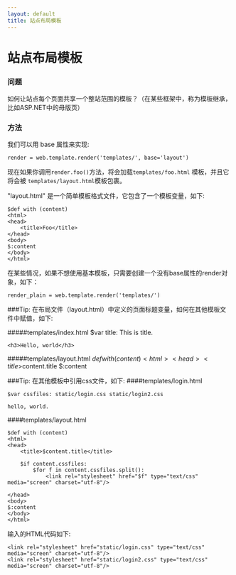 ```yaml
---
layout: default
title: 站点布局模板
---
```


# 站点布局模板

### 问题

如何让站点每个页面共享一个整站范围的模板？（在某些框架中，称为模板继承，比如ASP.NET中的母版页）

### 方法

我们可以用 base 属性来实现:

    render = web.template.render('templates/', base='layout')

现在如果你调用`render.foo()`方法，将会加载`templates/foo.html` 模板，并且它将会被 `templates/layout.html`模板包裹。

 "layout.html" 是一个简单模板格式文件，它包含了一个模板变量，如下:

    $def with (content)
    <html>
    <head>
        <title>Foo</title>
    </head>
    <body>
    $:content
    </body>
    </html>

在某些情况，如果不想使用基本模板，只需要创建一个没有base属性的render对象，如下：

    render_plain = web.template.render('templates/')

###Tip: 在布局文件（layout.html）中定义的页面标题变量，如何在其他模板文件中赋值，如下:

#####templates/index.html
    $var title: This is title.

    <h3>Hello, world</h3>

#####templates/layout.html
    $def with (content)
    <html>
    <head>
        <title>$content.title</title>
    </head>
    <body>
    $:content
    </body>
    </html>

###Tip: 在其他模板中引用css文件，如下:
####templates/login.html

    $var cssfiles: static/login.css static/login2.css

    hello, world.

####templates/layout.html

    $def with (content)
    <html>
    <head>
        <title>$content.title</title>

        $if content.cssfiles:
            $for f in content.cssfiles.split():
                <link rel="stylesheet" href="$f" type="text/css" media="screen" charset="utf-8"/>

    </head>
    <body>
    $:content
    </body>
    </html>

输入的HTML代码如下:

    <link rel="stylesheet" href="static/login.css" type="text/css" media="screen" charset="utf-8"/>
    <link rel="stylesheet" href="static/login2.css" type="text/css" media="screen" charset="utf-8"/>
